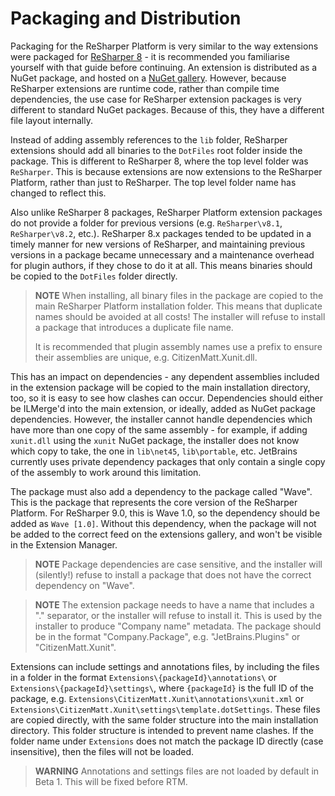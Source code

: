 # Packaging and Distribution

Packaging for the ReSharper Platform is very similar to the way extensions were packaged for [ReSharper 8](Packaging8.md) - it is recommended you familiarise yourself with that guide before continuing. An extension is distributed as a NuGet package, and hosted on a [NuGet gallery](https://resharper-plugins.jetbrains.com). However, because ReSharper extensions are runtime code, rather than compile time dependencies, the use case for ReSharper extension packages is very different to standard NuGet packages. Because of this, they have a different file layout internally.

Instead of adding assembly references to the `lib` folder, ReSharper extensions should add all binaries to the `DotFiles` root folder inside the package. This is different to ReSharper 8, where the top level folder was `ReSharper`. This is because extensions are now extensions to the ReSharper Platform, rather than just to ReSharper. The top level folder name has changed to reflect this.

Also unlike ReSharper 8 packages, ReSharper Platform extension packages do not provide a folder for previous versions (e.g. `ReSharper\v8.1`, `ReSharper\v8.2`, etc.). ReSharper 8.x packages tended to be updated in a timely manner for new versions of ReSharper, and maintaining previous versions in a package became unnecessary and a maintenance overhead for plugin authors, if they chose to do it at all. This means binaries should be copied to the `DotFiles` folder directly.

> **NOTE** When installing, all binary files in the package are copied to the main ReSharper Platform installation folder. This means that duplicate names should be avoided at all costs! The installer will refuse to install a package that introduces a duplicate file name.
> 
> It is recommended that plugin assembly names use a prefix to ensure their assemblies are unique, e.g. CitizenMatt.Xunit.dll.

This has an impact on dependencies - any dependent assemblies included in the extension package will be copied to the main installation directory, too, so it is easy to see how clashes can occur. Dependencies should either be ILMerge'd into the main extension, or ideally, added as NuGet package dependencies. However, the installer cannot handle dependencies which have more than one copy of the same assembly - for example, if adding `xunit.dll` using the `xunit` NuGet package, the installer does not know which copy to take, the one in `lib\net45`, `lib\portable`, etc. JetBrains currently uses private dependency packages that only contain a single copy of the assembly to work around this limitation.

The package must also add a dependency to the package called "Wave". This is the package that represents the core version of the ReSharper Platform. For ReSharper 9.0, this is Wave 1.0, so the dependency should be added as `Wave [1.0]`. Without this dependency, when the package will not be added to the correct feed on the extensions gallery, and won't be visible in the Extension Manager.

> **NOTE** Package dependencies are case sensitive, and the installer will (silently!) refuse to install a package that does not have the correct dependency on "Wave".

> **NOTE** The extension package needs to have a name that includes a "." separator, or the installer will refuse to install it. This is used by the installer to produce "Company name" metadata. The package should be in the format "Company.Package", e.g. "JetBrains.Plugins" or "CitizenMatt.Xunit".

Extensions can include settings and annotations files, by including the files in a folder in the format `Extensions\{packageId}\annotations\` or `Extensions\{packageId}\settings\`, where `{packageId}` is the full ID of the package, e.g. `Extensions\CitizenMatt.Xunit\annotations\xunit.xml` or `Extensions\CitizenMatt.Xunit\settings\template.dotSettings`. These files are copied directly, with the same folder structure into the main installation directory. This folder structure is intended to prevent name clashes. If the folder name under `Extensions` does not match the package ID directly (case insensitive), then the files will not be loaded.

> **WARNING** Annotations and settings files are not loaded by default in Beta 1. This will be fixed before RTM.
